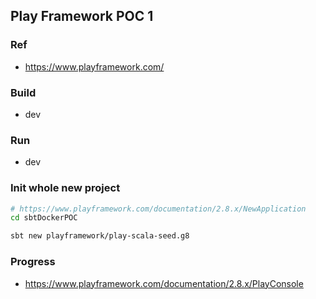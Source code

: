 ## Play Framework POC 1

### Ref
- https://www.playframework.com/

### Build
- dev

### Run
- dev

### Init whole new project

```bash
# https://www.playframework.com/documentation/2.8.x/NewApplication
cd sbtDockerPOC

sbt new playframework/play-scala-seed.g8
```

### Progress
- https://www.playframework.com/documentation/2.8.x/PlayConsole